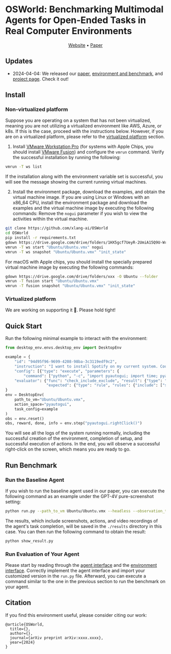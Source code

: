 # OSWorld: Benchmarking Multimodal Agents for Open-Ended Tasks in Real Computer Environments

<p align="center">
<a href="https://os-world.github.io/">Website</a> •
<a href="">Paper</a>
</p>

## Updates
- 2024-04-04: We released our [paper](), [environment and benchmark](https://github.com/xlang-ai/OSWorld), and [project page](https://os-world.github.io/). Check it out!

## Install
### Non-virtualized platform
Suppose you are operating on a system that has not been virtualized, meaning you are not utilizing a virtualized environment like AWS, Azure, or k8s. If this is the case, proceed with the instructions below. However, if you are on a virtualized platform, please refer to the [virtualized platform](https://github.com/xlang-ai/OSWorld?tab=readme-ov-file#virtualized-platform) section.

1. Install [VMware Workstation Pro](https://www.vmware.com/products/workstation-pro/workstation-pro-evaluation.html) (for systems with Apple Chips, you should install [VMware Fusion](https://www.vmware.com/go/getfusion)) and configure the `vmrun` command. Verify the successful installation by running the following:
```bash
vmrun -T ws list
```
If the installation along with the environment variable set is successful, you will see the message showing the current running virtual machines.

2. Install the environment package, download the examples, and obtain the virtual machine image. If you are using Linux or Windows with an x86_64 CPU, install the environment package and download the examples and the virtual machine image by executing the following commands:
Remove the `nogui` parameter if you wish to view the activities within the virtual machine.
```bash
git clone https://github.com/xlang-ai/OSWorld
cd OSWorld
pip install -r requirements.txt
gdown https://drive.google.com/drive/folders/1HX5gcf7UeyR-2UmiA15Q9U-Wr6E6Gio8 -O Ubuntu --folder
vmrun -T ws start "Ubuntu/Ubuntu.vmx" nogui
vmrun -T ws snapshot "Ubuntu/Ubuntu.vmx" "init_state"
```

For macOS with Apple chips, you should install the specially prepared virtual machine image by executing the following commands:
```bash
gdown https://drive.google.com/drive/folders/xxx -O Ubuntu --folder
vmrun -T fusion start "Ubuntu/Ubuntu.vmx"
vmrun -T fusion snapshot "Ubuntu/Ubuntu.vmx" "init_state"
```

### Virtualized platform
We are working on supporting it 👷. Please hold tight!

## Quick Start
Run the following minimal example to interact with the environment:
```python
from desktop_env.envs.desktop_env import DesktopEnv

example = {
    "id": "94d95f96-9699-4208-98ba-3c3119edf9c2",
    "instruction": "I want to install Spotify on my current system. Could you please help me?",
    "config": [{"type": "execute", "parameters": {
        "command": ["python", "-c", "import pyautogui; import time; pyautogui.click(960, 540); time.sleep(0.5);"]}}],
    "evaluator": {"func": "check_include_exclude", "result": {"type": "vm_command_line", "command": "which spotify"},
                  "expected": {"type": "rule", "rules": {"include": ["spotify"], "exclude": ["not found"]}}}
}
env = DesktopEnv(
    path_to_vm="Ubuntu/Ubuntu.vmx",
    action_space="pyautogui",
    task_config=example
)
obs = env.reset()
obs, reward, done, info = env.step("pyautogui.rightClick()")
```
You will see all the logs of the system running normally, including the successful creation of the environment, completion of setup, and successful execution of actions. In the end, you will observe a successful right-click on the screen, which means you are ready to go.

## Run Benchmark
### Run the Baseline Agent
If you wish to run the baseline agent used in our paper, you can execute the following command as an example under the GPT-4V pure-screenshot setting:
```bash
python run.py --path_to_vm Ubuntu/Ubuntu.vmx --headless --observation_type screenshot --model gpt-4-vision-preview --result_dir ./results
```
The results, which include screenshots, actions, and video recordings of the agent's task completion, will be saved in the `./results` directory in this case. You can then run the following command to obtain the result:
```bash
python show_result.py
```

### Run Evaluation of Your Agent
Please start by reading through the [agent interface](https://github.com/xlang-ai/OSWorld/blob/main/mm_agents/README.md) and the [environment interface](https://github.com/xlang-ai/OSWorld/blob/main/desktop_env/README.md).
Correctly implement the agent interface and import your customized version in the `run.py` file.
Afterward, you can execute a command similar to the one in the previous section to run the benchmark on your agent.

## Citation
If you find this environment useful, please consider citing our work:
```
@article{OSWorld,
  title={},
  author={},
  journal={arXiv preprint arXiv:xxxx.xxxx},
  year={2024}
}
```
